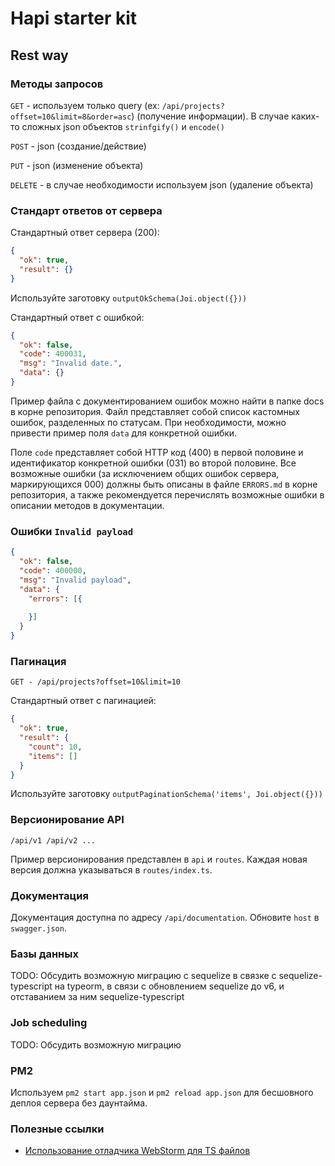 # Hapi starter kit

## Rest way

### Методы запросов
`GET` - используем только query (ex: `/api/projects?offset=10&limit=8&order=asc`) (получение информации).
В случае каких-то сложных json объектов `strinfgify()` и `encode()`

`POST` - json (создание/действие)

`PUT` - json (изменение объекта)

`DELETE` - в случае необходимости используем json (удаление объекта)

### Стандарт ответов от сервера
Стандартный ответ сервера (200):
```json
{
  "ok": true,
  "result": {}
}
```
Используйте заготовку `outputOkSchema(Joi.object({}))`


Стандартный ответ с ошибкой:
```json
{
  "ok": false,
  "code": 400031,
  "msg": "Invalid date.",
  "data": {}
}
```
Пример файла с документированием ошибок можно найти в папке docs в корне репозитория.
Файл представляет собой список кастомных ошибок, разделенных по статусам. При необходимости, можно привести пример поля `data` для конкретной ошибки.

Поле `code` представляет собой HTTP код (400) в первой половине и идентификатор конкретной ошибки (031) во второй половине.
Все возможные ошибки (за исключением общих ошибок сервера, маркирующихся 000) должны быть описаны в файле `ERRORS.md` в корне репозитория,
а также рекомендуется перечислять возможные ошибки в описании методов в документации.

### Ошибки `Invalid payload`

```json
{
  "ok": false,
  "code": 400000,
  "msg": "Invalid payload",
  "data": {
    "errors": [{
      
    }]
  } 
}
```

### Пагинация
`GET - /api/projects?offset=10&limit=10`

Стандартный ответ с пагинацией:
```json
{
  "ok": true,
  "result": {
    "count": 10,
    "items": []
  }
}
```
Используйте заготовку `outputPaginationSchema('items', Joi.object({}))`


### Версионирование API
`/api/v1 /api/v2 ...`

Пример версионирования представлен в `api` и `routes`. Каждая новая версия должна указываться в `routes/index.ts`.

### Документация
Документация доступна по адресу `/api/documentation`. Обновите `host` в `swagger.json`.

### Базы данных
TODO: Обсудить возможную миграцию с sequelize в связке с sequelize-typescript на typeorm, в связи 
с обновлением sequelize до v6, и отставанием за ним sequelize-typescript

### Job scheduling
TODO: Обсудить возможную миграцию

### PM2
Используем `pm2 start app.json` и `pm2 reload app.json` для бесшовного деплоя сервера без даунтайма.

### Полезные ссылки

- [Использование отладчика WebStorm для TS файлов](https://te.legra.ph/Ispolzovanie-WebStorm-dlya-otladki-TypeScript-proektov-08-18) 
